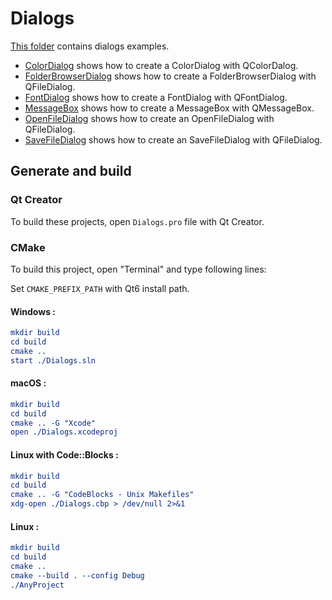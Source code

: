 # Dialogs

[This folder](.) contains dialogs examples.

* [ColorDialog](ColorDialog/README.md) shows how to create a ColorDialog with QColorDalog.
* [FolderBrowserDialog](FolderBrowserDialog/README.md) shows how to create a FolderBrowserDialog with QFileDialog.
* [FontDialog](FontDialog/README.md) shows how to create a FontDialog with QFontDialog.
* [MessageBox](MessageBox/README.md) shows how to create a MessageBox with QMessageBox.
* [OpenFileDialog](OpenFileDialog/README.md) shows how to create an OpenFileDialog with QFileDialog.
* [SaveFileDialog](SaveFileDialog/README.md) shows how to create an SaveFileDialog with QFileDialog.

## Generate and build

### Qt Creator

To build these projects, open `Dialogs.pro` file with Qt Creator.

### CMake

To build this project, open "Terminal" and type following lines:

Set `CMAKE_PREFIX_PATH` with Qt6 install path.

#### Windows :

``` cmake
mkdir build
cd build
cmake ..
start ./Dialogs.sln
```

#### macOS :

``` cmake
mkdir build
cd build
cmake .. -G "Xcode"
open ./Dialogs.xcodeproj
```

#### Linux with Code::Blocks :

``` cmake
mkdir build
cd build
cmake .. -G "CodeBlocks - Unix Makefiles"
xdg-open ./Dialogs.cbp > /dev/null 2>&1
```

#### Linux :

``` cmake
mkdir build
cd build
cmake .. 
cmake --build . --config Debug
./AnyProject
```
